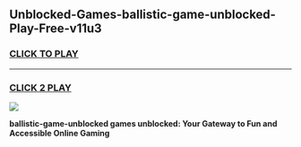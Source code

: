 
## Unblocked-Games-ballistic-game-unblocked-Play-Free-v11u3
<h3>
<a href="https://premium76.site?title=ballistic-game-unblocked&ref=18A1">CLICK TO PLAY</a></h3>
<hr>

<h3>
<a href="https://premium76.site?title=ballistic-game-unblocked&ref=18A1">CLICK 2 PLAY</a>
  
</h3>

<a href="https://premium76.site?title=ballistic-game-unblocked&ref=18A1"><img src="https://clearcache.store/games.png"></a>


**ballistic-game-unblocked games unblocked: Your Gateway to Fun and Accessible Online Gaming**
